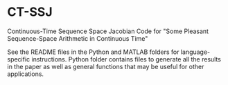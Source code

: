 # CT-SSJ
Continuous-Time Sequence Space Jacobian Code for "Some Pleasant Sequence-Space Arithmetic in Continuous Time"

See the README files in the Python and MATLAB folders for language-specific instructions. Python folder contains files to generate all the results in the paper as well as general functions that may be useful for other applications.